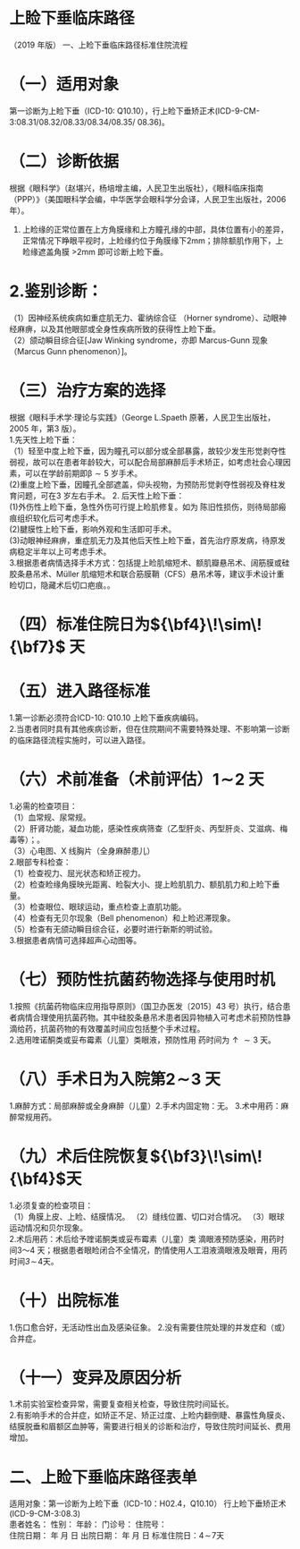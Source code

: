 # 上睑下垂临床路径  
（2019 年版） 一、上睑下垂临床路径标准住院流程  
# （一）适用对象  
第一诊断为上睑下垂（ICD-10: Q10.10），行上睑下垂矫正术(ICD-9-CM-3:08.31/08.32/08.33/08.34/08.35/  08.36)。  
# （二）诊断依据  
根据《眼科学》（赵堪兴，杨培增主编，人民卫生出版社），《眼科临床指南（PPP）》（美国眼科学会编，中华医学会眼科学分会译，人民卫生出版社，2006 年）。  
1. 上睑缘的正常位置在上方角膜缘和上方瞳孔缘的中部，具体位置有小的差异，正常情况下睁眼平视时，上睑缘约位于角膜缘下2mm；排除额肌作用下，上睑缘遮盖角膜
$>$2mm 即可诊断上睑下垂。  
# 2.鉴别诊断：  
（1）因神经系统疾病如重症肌无力、霍纳综合征
（Horner syndrome）、动眼神经麻痹，以及其他眼部或全身性疾病所致的获得性上睑下垂。  
（2）颌动瞬目综合征[Jaw Winking syndrome，亦即  Marcus-Gunn 现象（Marcus Gunn phenomenon）]。  
# （三）治疗方案的选择  
根据《眼科手术学·理论与实践》（George L.Spaeth 原著，人民卫生出版社，2005 年，第3 版）。  
1.先天性上睑下垂：  
（1）轻至中度上睑下垂，因为瞳孔可以部分或全部暴露，故较少发生形觉剥夺性弱视，故可以在患者年龄较大，可以配合局部麻醉后手术矫正，如考虑社会心理因素，可以在学龄前期即$\upbeta\sim5$ 岁手术。  
(2)重度上睑下垂，因瞳孔全部遮盖，仰头视物，为预防形觉剥夺性弱视及脊柱发育问题，可在3 岁左右手术。     2. 后天性上睑下垂：  
(1)外伤性上睑下垂，急性外伤可行提上睑肌修复。如为 陈旧性损伤，则待局部瘢痕组织软化后可考虑手术。  
(2)腱膜性上睑下垂，影响外观和生活即可手术。  
(3)动眼神经麻痹，重症肌无力及其他后天性上睑下垂，首先治疗原发病，待原发病稳定半年以上可考虑手术。  
3.根据患者病情选择手术方式：包括提上睑肌缩短术、额肌瓣悬吊术、阔筋膜或硅胶条悬吊术、Müller 肌缩短术和联合筋膜鞘（CFS）悬吊术等，建议手术设计重睑切口，隐藏术后切口疤痕。。  
# （四）标准住院日为${\bf4}\!\sim\!{\bf7}$ 天  
# （五）进入路径标准  
1.第一诊断必须符合ICD-10: Q10.10 上睑下垂疾病编码。  
2.当患者同时具有其他疾病诊断，但在住院期间不需要特殊处理、不影响第一诊断的临床路径流程实施时，可以进入路径。  
# （六）术前准备（术前评估）$\pmb{1}\!\sim\!\pmb{2}$ 天  
1.必需的检查项目：  
（1）血常规、尿常规。  
（2）肝肾功能，凝血功能，感染性疾病筛查（乙型肝炎、丙型肝炎、艾滋病、梅毒等）；。  
（3）心电图、X 线胸片（全身麻醉患儿）  
2.眼部专科检查：  
（1）检查视力、屈光状态和矫正视力。  
（2）检查睑缘角膜映光距离、睑裂大小、提上睑肌肌力、额肌肌力和上睑下垂量。  
（3）检查眼位、眼球运动，重点检查上直肌功能。  
（4）检查有无贝尔现象（Bell phenomenon）和上睑迟滞现象。  
（5）检查有无颌动瞬目综合征，必要时进行新斯的明试验。  
3.根据患者病情可选择超声心动图等。  
# （七）预防性抗菌药物选择与使用时机  
1.按照《抗菌药物临床应用指导原则》（国卫办医发〔2015〕43 号）执行，结合患者病情合理使用抗菌药物。其中硅胶条悬吊术患者因异物植入可考虑术前预防性静滴给药，抗菌药物的有效覆盖时间应包括整个手术过程。  
2.选用喹诺酮类或妥布霉素（儿童）类眼液，预防性用 药时间为$\uparrow\sim3$ 天。  
# （八）手术日为入院第$\pmb{2}\!\sim\!\pmb{3}$ 天  
1.麻醉方式：局部麻醉或全身麻醉（儿童）2.手术内固定物：无。                 3.术中用药：麻醉常规用药。  
# （九）术后住院恢复${\bf3}\!\sim\!{\bf4}$天  
1.必须复查的检查项目：  
（1）角膜上皮、上睑、结膜情况。 （2）缝线位置、切口对合情况。  （3）眼球运动情况和贝尔现象。  
2.术后用药：术后给予喹诺酮类或妥布霉素（儿童）类 滴眼液预防感染，用药时间3～4 天；根据患者眼睑闭合不全情况，酌情使用人工泪液滴眼液及眼膏，用药时间$\mathsfit{3}\!\sim\!4$天。  
# （十）出院标准  
1.伤口愈合好，无活动性出血及感染征象。 2.没有需要住院处理的并发症和（或）合并症。  
# （十一）变异及原因分析  
1.术前实验室检查异常，需要复查相关检查，导致住院时间延长。  
2.有影响手术的合并症，如矫正不足、矫正过度、上睑内翻倒睫、暴露性角膜炎、结膜脱垂和眉额区血肿等，需要进行相关的诊断和治疗，导致住院时间延长、费用增加。  
# 二、上睑下垂临床路径表单  
适用对象：第一诊断为上睑下垂（ICD-10：H02.4，Q10.10） 行上睑下垂矫正术(ICD-9-CM-3:08.3)  
患者姓名：           性别：    年龄：    门诊号：       住院号：  
住院日期：     年    月    日 出院日期：     年    月    日  标准住院日：$4\!\sim\!7$天  

